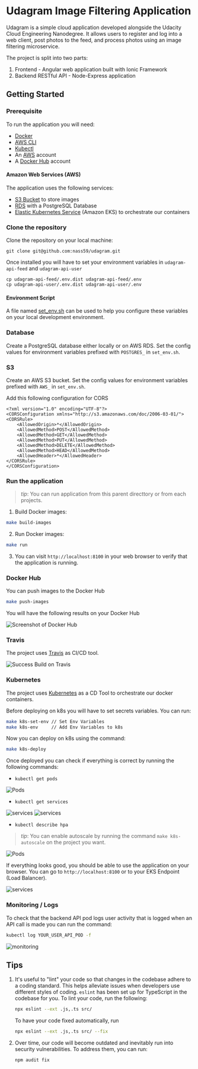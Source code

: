# Udagram Image Filtering Application

Udagram is a simple cloud application developed alongside the Udacity Cloud Engineering Nanodegree. It allows users to register and log into a web client, post photos to the feed, and process photos using an image filtering microservice.

The project is split into two parts:

1. Frontend - Angular web application built with Ionic Framework
2. Backend RESTful API - Node-Express application

## Getting Started

### Prerequisite

To run the application you will need:

- [Docker](https://www.docker.com/products/docker-desktop)
- [AWS CLI](https://aws.amazon.com/cli/)
- [Kubectl](https://kubernetes.io/docs/tasks/tools/install-kubectl/)
- An [AWS](https://console.aws.amazon.com) account
- A [Docker Hub](https://hub.docker.com/) account

#### Amazon Web Services (AWS)

The application uses the following services:

- [S3 Bucket](https://docs.aws.amazon.com/s3/index.html) to store images
- [RDS](https://eu-west-3.console.aws.amazon.com/rds/home?region=eu-west-3#GettingStarted:) with a PostgreSQL Database
- [Elastic Kubernetes Service](https://eu-west-3.console.aws.amazon.com/eks/home) (Amazon EKS) to orchestrate our containers

### Clone the repository

Clone the repository on your local machine:

```
git clone git@github.com:nass59/udagram.git
```

Once installed you will have to set your environment variables in `udagram-api-feed` and `udagram-api-user`

```
cp udagram-api-feed/.env.dist udagram-api-feed/.env
cp udagram-api-user/.env.dist udagram-api-user/.env
```

#### Environment Script

A file named [set_env.sh](https://github.com/udacity/nd9990-c3-microservices-exercises/blob/master/project/set_env.sh) can be used to help you configure these variables on your local development environment.

### Database

Create a PostgreSQL database either locally or on AWS RDS. Set the config values for environment variables prefixed with `POSTGRES_` in `set_env.sh`.

### S3

Create an AWS S3 bucket. Set the config values for environment variables prefixed with `AWS_` in `set_env.sh`.

Add this following configuration for CORS

```
<?xml version="1.0" encoding="UTF-8"?>
<CORSConfiguration xmlns="http://s3.amazonaws.com/doc/2006-03-01/">
<CORSRule>
    <AllowedOrigin>*</AllowedOrigin>
    <AllowedMethod>POST</AllowedMethod>
    <AllowedMethod>GET</AllowedMethod>
    <AllowedMethod>PUT</AllowedMethod>
    <AllowedMethod>DELETE</AllowedMethod>
    <AllowedMethod>HEAD</AllowedMethod>
    <AllowedHeader>*</AllowedHeader>
</CORSRule>
</CORSConfiguration>
```

### Run the application

> _tip_: You can run application from this parent directtory or from each projects.

1. Build Docker images:

```bash
make build-images
```

2. Run Docker images:

```bash
make run
```

3. You can visit `http://localhost:8100` in your web browser to verify that the application is running.

### Docker Hub

You can push images to the Docker Hub

```bash
make push-images
```

You will have the following results on your Docker Hub

![Screenshot of Docker Hub](screenshots/docker_hub.png)

### Travis

The project uses [Travis](https://travis-ci.org/) as CI/CD tool.

![Success Build on Travis](screenshots/travis.png)

### Kubernetes

The project uses [Kubernetes](https://kubernetes.io/) as a CD Tool to orchestrate our docker containers.

Before deploying on k8s you will have to set secrets variables. You can run:

```bash
make k8s-set-env // Set Env Variables
make k8s-env     // Add Env Variables to k8s
```

Now you can deploy on k8s using the command:

```bash
make k8s-deploy
```

Once deployed you can check if everything is correct by running the following commands:

- `kubectl get pods`

![Pods](screenshots/pods.png)

- `kubectl get services`

![services](screenshots/services_1.png)
![services](screenshots/services_2.png)

- `kubectl describe hpa`

> _tip_: You can enable autoscale by running the command `make k8s-autoscale` on the project you want.

![Pods](screenshots/hpa.png)

If everything looks good, you should be able to use the application on your browser. You can go to `http://localhost:8100` or to your EKS Endpoint (Load Balancer).

![services](screenshots/udagram.png)

### Monitoring / Logs

To check that the backend API pod logs user activity that is logged when an API call is made you can run the command:

```bash
kubectl log YOUR_USER_API_POD -f
```

![monitoring](screenshots/log.png)

## Tips

1. It's useful to "lint" your code so that changes in the codebase adhere to a coding standard. This helps alleviate issues when developers use different styles of coding. `eslint` has been set up for TypeScript in the codebase for you. To lint your code, run the following:

   ```bash
   npx eslint --ext .js,.ts src/
   ```

   To have your code fixed automatically, run

   ```bash
   npx eslint --ext .js,.ts src/ --fix
   ```

2. Over time, our code will become outdated and inevitably run into security vulnerabilities. To address them, you can run:

   ```bash
   npm audit fix
   ```
